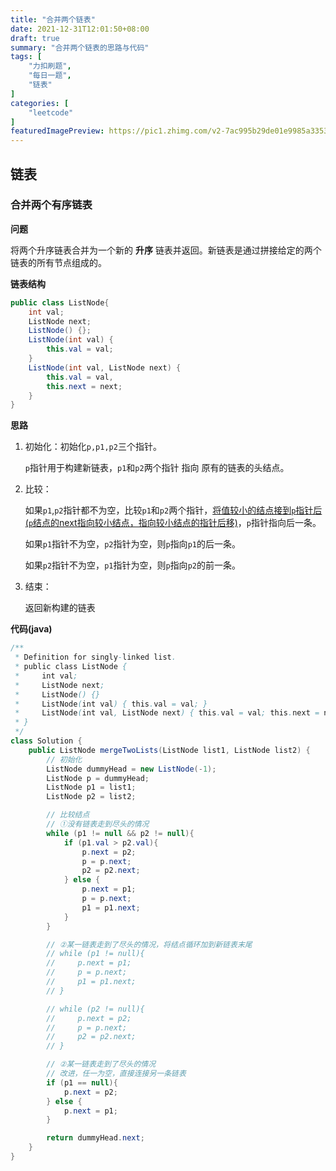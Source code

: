 ```yaml
---
title: "合并两个链表"
date: 2021-12-31T12:01:50+08:00
draft: true
summary: "合并两个链表的思路与代码"
tags: [
    "力扣刷题",
    "每日一题",
    "链表"
] 
categories: [
    "leetcode"
]
featuredImagePreview: https://pic1.zhimg.com/v2-7ac995b29de01e9985a33538d6c3bee8_r.jpg?source=1940ef5c
---
```

## 链表

### 合并两个有序链表

**问题**

将两个升序链表合并为一个新的 **升序** 链表并返回。新链表是通过拼接给定的两个链表的所有节点组成的。 



**链表结构**

```java
public class ListNode{
    int val;
    ListNode next;
    ListNode() {};
    ListNode(int val) {
        this.val = val;
    }
    ListNode(int val, ListNode next) {
        this.val = val, 
        this.next = next;
    }
}
```



**思路**

1. 初始化：初始化`p,p1,p2`三个指针。

   `p`指针用于构建新链表，`p1`和`p2`两个指针 指向 原有的链表的头结点。

2. 比较：

   如果`p1`,`p2`指针都不为空，比较`p1`和`p2`两个指针，<u>将值较小的结点接到`p`指针后(`p`结点的next指向较小结点，指向较小结点的指针后移)</u>，`p`指针指向后一条。

   如果`p1`指针不为空，`p2`指针为空，则`p`指向`p1`的后一条。

   如果`p2`指针不为空，`p1`指针为空，则`p`指向`p2`的前一条。

3. 结束：

   返回新构建的链表



**代码(java)**

```java
/**
 * Definition for singly-linked list.
 * public class ListNode {
 *     int val;
 *     ListNode next;
 *     ListNode() {}
 *     ListNode(int val) { this.val = val; }
 *     ListNode(int val, ListNode next) { this.val = val; this.next = next; }
 * }
 */
class Solution {
    public ListNode mergeTwoLists(ListNode list1, ListNode list2) {
        // 初始化
        ListNode dummyHead = new ListNode(-1);
        ListNode p = dummyHead;
        ListNode p1 = list1;
        ListNode p2 = list2;

        // 比较结点
        // ①没有链表走到尽头的情况
        while (p1 != null && p2 != null){
            if (p1.val > p2.val){
                p.next = p2;
                p = p.next;
                p2 = p2.next; 
            } else {
                p.next = p1;
                p = p.next;
                p1 = p1.next;
            }
        }

        // ②某一链表走到了尽头的情况，将结点循环加到新链表末尾
        // while (p1 != null){
        //     p.next = p1;
        //     p = p.next;
        //     p1 = p1.next;
        // }

        // while (p2 != null){
        //     p.next = p2;
        //     p = p.next;
        //     p2 = p2.next;
        // }

        // ②某一链表走到了尽头的情况
        // 改进，任一为空，直接连接另一条链表
        if (p1 == null){
            p.next = p2;
        } else {
            p.next = p1;
        }

        return dummyHead.next;
    }
}
```

